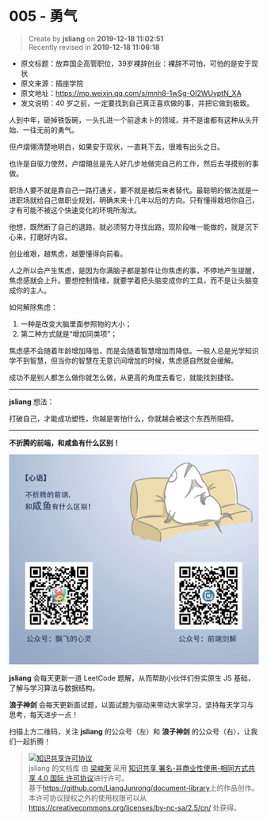 005 - 勇气
===

> Create by **jsliang** on **2019-12-18 11:02:51**  
> Recently revised in **2019-12-18 11:06:18**

* 原文标题：放弃国企高管职位，39岁裸辞创业：裸辞不可怕，可怕的是安于现状
* 原文来源：插座学院
* 原文地址：https://mp.weixin.qq.com/s/mnh8-1wSg-OI2WUvptN_XA
* 发文说明：40 岁之前，一定要找到自己真正喜欢做的事，并把它做到极致。

人到中年，砸掉铁饭碗，一头扎进一个前途未卜的领域，并不是谁都有这种从头开始、一往无前的勇气。

但卢熠翎清楚地明白，如果安于现状，一直耗下去，很难有出头之日。

也许是自驱力使然，卢熠翎总是先人好几步地做完自己的工作，然后去寻摸别的事做。

职场人要不就是靠自己一路打通关，要不就是被后来者替代。最聪明的做法就是一进职场就给自己做职业规划，明确未来十几年以后的方向。只有懂得栽培你自己，才有可能不被这个快速变化的环境所淘汰。

他想，既然断了自己的退路，就必须努力寻找出路，现阶段唯一能做的，就是沉下心来，打磨好内容。

创业维艰，越焦虑，越要懂得向前看。

人之所以会产生焦虑，是因为你满脑子都是那件让你焦虑的事，不停地产生提醒，焦虑感就会上升。要想控制情绪，就要学着把头脑变成你的工具，而不是让头脑变成你的主人。

如何解除焦虑：

1. 一种是改变大脑里面参照物的大小；
2. 第二种方式就是“增加同类项”；

焦虑感不会随着年龄增加降低，而是会随着智慧增加而降低。一般人总是光学知识学不到智慧，但当你的智慧在无意识间增加的时候，焦虑感自然就会缓解。

成功不是别人都怎么做你就怎么做，从更高的角度去看它，就能找到捷径。

---

**jsliang** 想法：

打破自己，才能成功塑性，你越是害怕什么，你就越会被这个东西所阻碍。

---

**不折腾的前端，和咸鱼有什么区别！**

![图](../../../../public-repertory/img/z-index-small.png)

**jsliang** 会每天更新一道 LeetCode 题解，从而帮助小伙伴们夯实原生 JS 基础，了解与学习算法与数据结构。

**浪子神剑** 会每天更新面试题，以面试题为驱动来带动大家学习，坚持每天学习与思考，每天进步一点！

扫描上方二维码，关注 **jsliang** 的公众号（左）和 **浪子神剑** 的公众号（右），让我们一起折腾！

> <a rel="license" href="http://creativecommons.org/licenses/by-nc-sa/4.0/"><img alt="知识共享许可协议" style="border-width:0" src="https://i.creativecommons.org/l/by-nc-sa/4.0/88x31.png" /></a><br /><span xmlns:dct="http://purl.org/dc/terms/" property="dct:title">jsliang 的文档库</span> 由 <a xmlns:cc="http://creativecommons.org/ns#" href="https://github.com/LiangJunrong/document-library" property="cc:attributionName" rel="cc:attributionURL">梁峻荣</a> 采用 <a rel="license" href="http://creativecommons.org/licenses/by-nc-sa/4.0/">知识共享 署名-非商业性使用-相同方式共享 4.0 国际 许可协议</a>进行许可。<br />基于<a xmlns:dct="http://purl.org/dc/terms/" href="https://github.com/LiangJunrong/document-library" rel="dct:source">https://github.com/LiangJunrong/document-library</a>上的作品创作。<br />本许可协议授权之外的使用权限可以从 <a xmlns:cc="http://creativecommons.org/ns#" href="https://creativecommons.org/licenses/by-nc-sa/2.5/cn/" rel="cc:morePermissions">https://creativecommons.org/licenses/by-nc-sa/2.5/cn/</a> 处获得。